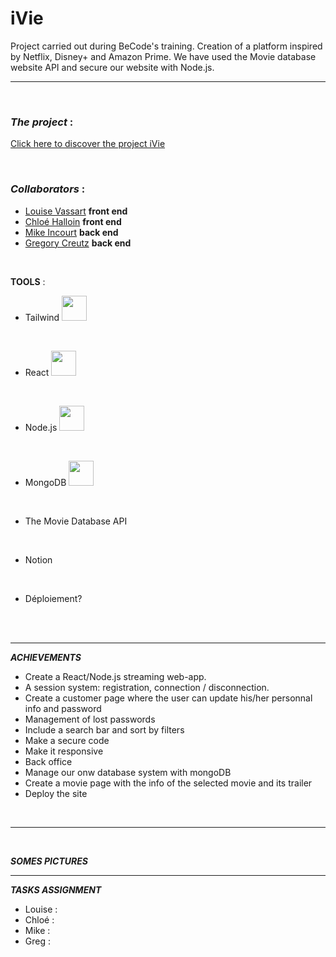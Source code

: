 # **iVie**

Project carried out during BeCode's training. Creation of a platform inspired by Netflix, Disney+ and Amazon Prime. We have used the Movie database website API and secure our website with Node.js.

---
<br>

### *The project* : 

[Click here to discover the project iVie](https://iVie.com/)

<br>

### *Collaborators* : 

- [Louise Vassart](https://github.com/louisevst)  **front end**
- [Chloé Halloin](https://github.com/ChloeHal)  **front end**
- [Mike Incourt](https://github.com/Vdemike)  **back end**
- [Gregory Creutz](https://github.com/KaoPollo) **back end**

<br>

**TOOLS** : 
- Tailwind <img src="https://cdn.jsdelivr.net/gh/devicons/devicon/icons/tailwindcss/tailwindcss-plain.svg" width="40" height="40"/>
</br>

- React <img src="https://cdn.jsdelivr.net/gh/devicons/devicon/icons/react/react-original.svg" width="40" height="40"/>
</br>

- Node.js <img src="https://cdn.jsdelivr.net/gh/devicons/devicon/icons/nodejs/nodejs-original.svg" width="40" height="40"/>
</br>

- MongoDB <img src="https://cdn.jsdelivr.net/gh/devicons/devicon/icons/mongodb/mongodb-original.svg" width="40" height="40"/>
</br>

- The Movie Database API 
</br>

- Notion 
</br>

- Déploiement?
</br>



<br>

---

***ACHIEVEMENTS***

- Create a React/Node.js streaming web-app.
- A session system: registration, connection / disconnection.
- Create a customer page where the user can update his/her personnal info and password
- Management of lost passwords
- Include a search bar and sort by filters
- Make a secure code
- Make it responsive
- Back office 
- Manage our onw database system with mongoDB
- Create a movie page with the info of the selected movie and its trailer
- Deploy the site
<br>


---
<br>

***SOMES PICTURES***

---


***TASKS ASSIGNMENT***
<br>

- Louise : <br>
- Chloé : <br>
- Mike : <br>
- Greg : <br>
